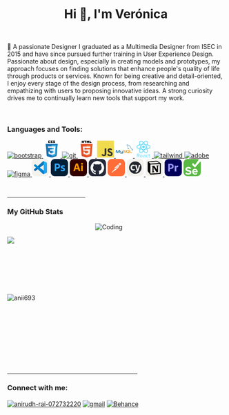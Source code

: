 <h1 align="center">Hi 👋, I'm Verónica</h1>




<p align="left"> <a href="https://twitter.com/" target="blank"><img src="https://img.shields.io/twitter/follow/?logo=twitter&style=for-the-badge" alt="" /></a> </p>

🌱 A passionate Designer
I graduated as a Multimedia Designer from ISEC in 2015 and have since pursued further training in User Experience Design. Passionate about design, especially in creating models and prototypes, my approach focuses on finding solutions that enhance people's quality of life through products or services. Known for being creative and detail-oriented, I enjoy every stage of the design process, from researching and empathizing with users to proposing innovative ideas. A strong curiosity drives me to continually learn new tools that support my work.

<br>
<h3 align="left">Languages and Tools:</h3>
<p align="left"> <a href="https://getbootstrap.com" target="_blank" rel="noreferrer"> <img src="https://www.vectorlogo.zone/logos/getbootstrap/getbootstrap-icon.svg" alt="bootstrap" width="40" height="40"/> </a><a href="https://www.w3schools.com/css/" target="_blank" rel="noreferrer"> <img src="https://raw.githubusercontent.com/devicons/devicon/master/icons/css3/css3-original-wordmark.svg" alt="css3" width="40" height="40"/> </a> <a href="https://git-scm.com/" target="_blank" rel="noreferrer"> <img src="https://www.vectorlogo.zone/logos/git-scm/git-scm-icon.svg" alt="git" width="40" height="40"/> </a> <a href="https://www.w3.org/html/" target="_blank" rel="noreferrer"> <img src="https://raw.githubusercontent.com/devicons/devicon/master/icons/html5/html5-original-wordmark.svg" alt="html5" width="40" height="40"/> </a> <a href="https://developer.mozilla.org/en-US/docs/Web/JavaScript" target="_blank" rel="noreferrer"> <img src="https://raw.githubusercontent.com/devicons/devicon/master/icons/javascript/javascript-original.svg" alt="javascript" width="40" height="40"/> </a> <a href="https://www.mysql.com/" target="_blank" rel="noreferrer"> <img src="https://raw.githubusercontent.com/devicons/devicon/master/icons/mysql/mysql-original-wordmark.svg" alt="mysql" width="40" height="40"/> </a>  </a> <a href="https://reactjs.org/" target="_blank" rel="noreferrer"> <img src="https://raw.githubusercontent.com/devicons/devicon/master/icons/react/react-original-wordmark.svg" alt="react" width="40" height="40"/> </a> <a href="https://tailwindcss.com/" target="_blank" rel="noreferrer"> <img src="https://www.vectorlogo.zone/logos/tailwindcss/tailwindcss-icon.svg" alt="tailwind" width="40" height="40"/> </a> <a href="https://www.adobe.com/" target="_blank" rel="noreferrer"> <img src="https://www.vectorlogo.zone/logos/adobe_acrobat/adobe_acrobat-icon.svg" alt="adobe" width="40" height="40"/> </a> <a href="https://www.figma.com/" target="_blank" rel="noreferrer"> <img src="https://www.vectorlogo.zone/logos/figma/figma-icon.svg" alt="figma" width="40" height="40"/> </a> <a href="https://code.visualstudio.com/" target="_blank" rel="noreferrer"> <img src="https://raw.githubusercontent.com/tandpfun/skill-icons/refs/heads/main/icons/VSCode-Light.svg" alt="visual estudio" width="40" height="40"/> </a>  
<a href="https://photoshop.adobe.com/" target="_blank" rel="noreferrer"> <img src="https://raw.githubusercontent.com/tandpfun/skill-icons/refs/heads/main/icons/Photoshop.svg" alt="photshop" width="40" height="40"/> </a> <a href="https://adobe.com/" target="_blank" rel="noreferrer"> <img src="https://raw.githubusercontent.com/tandpfun/skill-icons/refs/heads/main/icons/Illustrator.svg" alt="ilustrator" width="40" height="40"/> </a> <a href="https://github.com" target="_blank" rel="noreferrer"> 
<img src="https://raw.githubusercontent.com/tandpfun/skill-icons/refs/heads/main/icons/Github-Dark.svg" alt="github" width="40" height="40"/></a> <a href="https://postman.com" target="_blank" rel="noreferrer"> 
<img src="https://raw.githubusercontent.com/tandpfun/skill-icons/refs/heads/main/icons/Postman.svg" alt="postman" width="40" height="40"/> </a> <a href="https://www.cypress.io/" target="_blank" rel="noreferrer"> 
<img src="https://raw.githubusercontent.com/tandpfun/skill-icons/refs/heads/main/icons/Cypress-Light.svg" alt="cypress" width="40" height="40"/> </a> <a href="https://www.notion.com/" target="_blank" rel="noreferrer"> 
<img src="https://raw.githubusercontent.com/tandpfun/skill-icons/refs/heads/main/icons/Notion-Light.svg" alt="notion" width="40" height="40"/> </a> <a href="https://www.adobe.com/" target="_blank" rel="noreferrer"> 
<img src="https://raw.githubusercontent.com/tandpfun/skill-icons/refs/heads/main/icons/Premiere.svg" alt="premier" width="40" height="40"/></a> <a href="https://www.selenium.dev/" target="_blank" rel="noreferrer"> 
<img src="https://raw.githubusercontent.com/tandpfun/skill-icons/refs/heads/main/icons/Selenium.svg" alt="selenium" width="40" height="40"/> </a></p><br>


<hr width="36%" >

<h3>My GitHub Stats</h3>
<img align="right" alt="Coding" width="300" src="https://cdn.dribbble.com/users/1277312/screenshots/14733298/media/39b1045e593737587dd60e42c8422d1f.gif" >
<br>


<p><img align="left" src="https://github-readme-stats.vercel.app/api/top-langs?username=anii693&show_icons=true&theme=dark&locale=en&layout=compact" /></p>

<br><br><br><br><br><br><br>

<p><img align="left" src="https://github-readme-streak-stats.herokuapp.com/?user=anii693&theme=dark" alt="anii693" /></p>
<br><br><br><br><br><br><br><br><br><br>
<hr width="60%" >
<h3 align="left">Connect with me:</h3>
<p align="left">
<a href="https://www.linkedin.com/in/veronica-mariela-stanislavsky/" target="blank"><img align="center" src="https://camo.githubusercontent.com/8c0692475a5bfc1d9e7361074bdb648e567cae7b5b40ffd32adae31180b0d7b6/68747470733a2f2f696d672e736869656c64732e696f2f62616467652f4c696e6b6564496e2d3030373742353f7374796c653d666f722d7468652d6261646765266c6f676f3d6c696e6b6564696e266c6f676f436f6c6f723d7768697465" alt="anirudh-rai-072732220" max-width="100%" /></a>
<a href="mailto:vmstani@gmail.com" target="blank"><img align="center" src="https://camo.githubusercontent.com/e5cfad4cbb1e023463333923b069b81749d94e8ff5722f851c7bb01d65bb0e95/68747470733a2f2f696d672e736869656c64732e696f2f62616467652f476d61696c2d4431343833363f7374796c653d666f722d7468652d6261646765266c6f676f3d676d61696c266c6f676f436f6c6f723d7768697465" alt="gmail" max-width="100%" /></a>  
  <a href="https://www.behance.net/phstanis" target="blank"><img align="center" src="https://img.shields.io/badge/Behance-0054F7?style=for-the-badge&logo=behance&logoColor=white" alt="Behance" max-width="100%" /></a>
</p>




